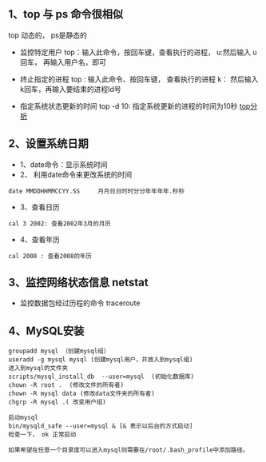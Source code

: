 ## 1、top 与 ps 命令很相似
top 动态的， ps是静态的
- 监控特定用户
top：输入此命令，按回车键，查看执行的进程，
u:然后输入 u 回车， 再输入用户名，即可

- 终止指定的进程
top : 输入此命令、按回车键， 查看执行的进程
k： 然后输入k回车，再输入要结束的进程Id号

- 指定系统状态更新的时间
 top -d 10: 指定系统更新的进程的时间为10秒
 [top分析](img/top分析.png)

## 2、设置系统日期
- 1、date命令：显示系统时间
- 2、 利用date命令来更改系统的时间
```text
date MMDDHHMMCCYY.SS     月月日日时时分分年年年年.秒秒
```
- 3、查看日历
```text
cal 3 2002: 查看2002年3月的月历
```
- 4、查看年历
```text
cal 2008 : 查看2008的年历
```
## 3、监控网络状态信息 netstat

- 监控数据包经过历程的命令 traceroute

## 4、MySQL安装
```text
groupadd mysql （创建mysql组）
useradd -g mysql mysql (创建mysql用户，并放入到mysql组)
进入到mysql的文件夹
scripts/mysql_install_db  --user=mysql  (初始化数据库)
chown -R root .  (修改文件的所有者)
chown -R mysql data (修改data文件夹的所有者)
chgrp -R mysql .( 改变用户组)

启动mysql
bin/mysqld_safe --user=mysql & [& 表示以后台的方式启动]
检查一下， ok 正常启动

如果希望在任意一个目录度可以进入mysql则需要在/root/.bash_profile中添加路径。

```